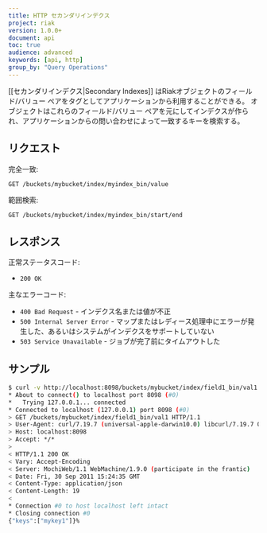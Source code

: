 ```yaml
---
title: HTTP セカンダリインデクス
project: riak
version: 1.0.0+
document: api
toc: true
audience: advanced
keywords: [api, http]
group_by: "Query Operations"
---
```


[[セカンダリインデクス|Secondary Indexes]] はRiakオブジェクトのフィールド/バリュー ペアをタグとしてアプリケーションから利用することができる。
オブジェクトはこれらのフィールド/バリュー ペアを元にしてインデクスが作られ、アプリケーションからの問い合わせによって一致するキーを検索する。

## リクエスト

完全一致:

```bash
GET /buckets/mybucket/index/myindex_bin/value
```

範囲検索:
```
GET /buckets/mybucket/index/myindex_bin/start/end
```

## レスポンス

正常ステータスコード:

+ `200 OK`

主なエラーコード:

+ `400 Bad Request` - インデクス名または値が不正
+ `500 Internal Server Error` - マップまたはレディース処理中にエラーが発生した、あるいはシステムがインデクスをサポートしていない
+ `503 Service Unavailable` - ジョブが完了前にタイムアウトした

## サンプル

```bash
$ curl -v http://localhost:8098/buckets/mybucket/index/field1_bin/val1
* About to connect() to localhost port 8098 (#0)
*   Trying 127.0.0.1... connected
* Connected to localhost (127.0.0.1) port 8098 (#0)
> GET /buckets/mybucket/index/field1_bin/val1 HTTP/1.1
> User-Agent: curl/7.19.7 (universal-apple-darwin10.0) libcurl/7.19.7 OpenSSL/0.9.8r zlib/1.2.3
> Host: localhost:8098
> Accept: */*
>
< HTTP/1.1 200 OK
< Vary: Accept-Encoding
< Server: MochiWeb/1.1 WebMachine/1.9.0 (participate in the frantic)
< Date: Fri, 30 Sep 2011 15:24:35 GMT
< Content-Type: application/json
< Content-Length: 19
<
* Connection #0 to host localhost left intact
* Closing connection #0
{"keys":["mykey1"]}%
```
